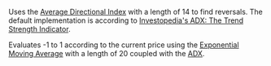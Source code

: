 Uses the [Average Directional Index](https://www.investopedia.com/terms/a/adx.asp) with a length of 14 
to find reversals. The default implementation is according to 
[Investopedia's ADX: The Trend Strength Indicator](https://www.investopedia.com/articles/technical/02/041002.asp).

Evaluates -1 to 1 according to the current price using the 
[Exponential Moving Average](https://www.investopedia.com/terms/e/ema.asp) with a length of 20 coupled with 
the [ADX](https://www.investopedia.com/terms/a/adx.asp).
